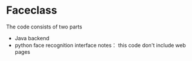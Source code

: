 # Faceclass
The code consists of two parts
- Java backend
- python face recognition interface
notes： this code don't include web pages 
